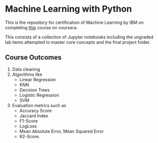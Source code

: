# Machine Learning with Python  
  
This is the repository for certification of Machine Learning by IBM on completing [this](https://www.coursera.org/learn/machine-learning-with-python/) course on coursera.  
  
This consists of a collection of Jupyter notebooks including the ungraded lab items attempted to master core concepts and the final project folder.    
  
## Course Outcomes 
1. Data cleaning  
2. Algorithms like   
   - Linear Regression  
   - KNN  
   - Decision Trees  
   - Logistic Regression  
   - SVM  
3. Evaluation metrics such as  
   - Accuracy Score  
   - Jaccard Index  
   - F1-Score  
   - LogLoss  
   - Mean Absolute Error, Mean Squared Error  
   - R2-Score.  

